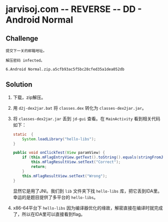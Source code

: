 # jarvisoj.com -- REVERSE -- DD - Android Normal

## Challenge

```
提交下一关的邮箱地址。

解压密码 infected。

6.Android Normal.zip.a5cfb93ac5f5bc28cfed35a1dea052db
```

## Solution

1. 下载，zip解压。

2. 用 `d2j-dex2jar.bat` 将 `classes.dex` 转化为 `classes-dex2jar.jar`。

3. 将 `classes-dex2jar.jar` 丢到 `jd-gui` 查看。在 `MainActivity` 看到相关代码如下：

   ```java
   static  {
       System.loadLibrary("hello-libs");
   }

   public void onClickTest(View paramView) {
       if (this.mFlagEntryView.getText().toString().equals(stringFromJNI())) {
           this.mFlagResultView.setText("Correct");
           return;
       } 
       this.mFlagResultView.setText("Wrong");
   }
   ```

   显然它是用了JNI。我们到 `lib` 文件夹下找 `hello-libs` 库，把它丢到IDA里。幸运的是题目提供了多平台的 `hello-libs`。

4. x86-64平台下 `hello-libs` 因为编译器优化的缘故，解密直接在编译时就完成了，所以在IDA里可以直接看到flag。

